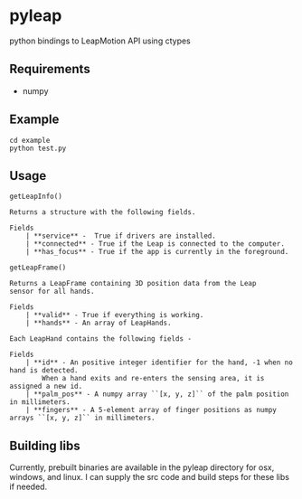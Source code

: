 # pyleap
python bindings to LeapMotion API using ctypes

## Requirements

- numpy

## Example

```
cd example
python test.py
```

## Usage

`getLeapInfo()`

    Returns a structure with the following fields.

    Fields
        | **service** -  True if drivers are installed.
        | **connected** - True if the Leap is connected to the computer.
        | **has_focus** - True if the app is currently in the foreground.


`getLeapFrame()`

    Returns a LeapFrame containing 3D position data from the Leap
    sensor for all hands.
    
    Fields
        | **valid** - True if everything is working.
        | **hands** - An array of LeapHands.
    
    Each LeapHand contains the following fields - 

    Fields
        | **id** - An positive integer identifier for the hand, -1 when no hand is detected.
            When a hand exits and re-enters the sensing area, it is assigned a new id.
        | **palm_pos** - A numpy array ``[x, y, z]`` of the palm position in millimeters.
        | **fingers** - A 5-element array of finger positions as numpy arrays ``[x, y, z]`` in millimeters.

## Building libs

Currently, prebuilt binaries are available in the pyleap directory for osx, windows, and linux. I can supply the src code and build steps for these libs if needed.

